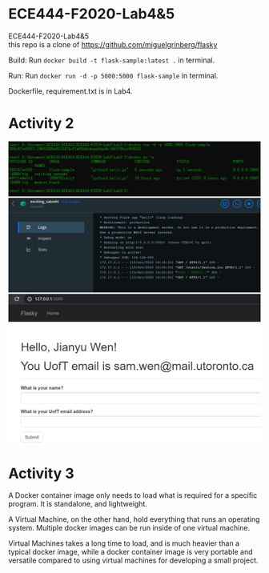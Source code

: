 # ECE444-F2020-Lab4&5
ECE444-F2020-Lab4&5\
this repo is a clone of
https://github.com/miguelgrinberg/flasky

Build:
Run `docker build -t flask-sample:latest .` in terminal.

Run:
Run `docker run -d -p 5000:5000 flask-sample` in terminal.

Dockerfile, requirement.txt is in Lab4\.

# Activity 2
![Activity 2](Screenshot_4-1.PNG)
![Activity 2](Screenshot_4-2.PNG)
![Activity 2](Screenshot_4-3.PNG)

# Activity 3
A Docker container image only needs to load what is required for a specific program. It is standalone, and lightweight.

A Virtual Machine, on the other hand, hold everything that runs an operating system. Multiple docker images can be run inside of one virtual machine.

Virtual Machines takes a long time to load, and is much heavier than a typical docker image, while a docker container image is very portable and versatile compared to using virtual machines for developing a small project.
